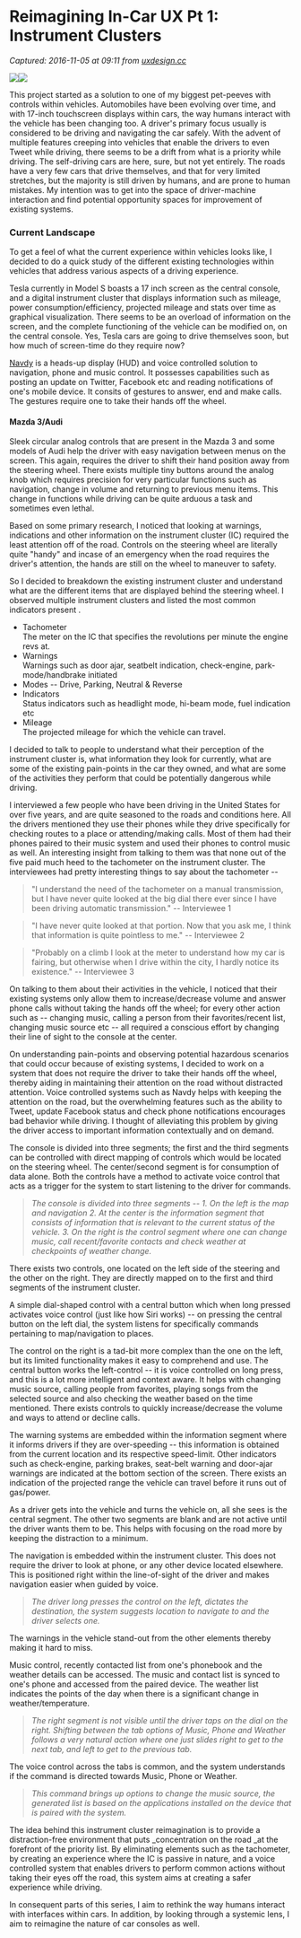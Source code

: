 # Reimagining In-Car UX Pt 1: Instrument Clusters

_Captured: 2016-11-05 at 09:11 from [uxdesign.cc](https://uxdesign.cc/re-imagining-instrument-clusters-in-cars-be0bb4afd5b6?source=userActivityShare-c79006fee040-1478333453)_

![](https://cdn-images-1.medium.com/freeze/max/30/1*fpv07jWNuR6uBbAI77ZhSw.png?q=20)![](https://cdn-images-1.medium.com/max/2000/1*fpv07jWNuR6uBbAI77ZhSw.png)

This project started as a solution to one of my biggest pet-peeves with controls within vehicles. Automobiles have been evolving over time, and with 17-inch touchscreen displays within cars, the way humans interact with the vehicle has been changing too. A driver's primary focus usually is considered to be driving and navigating the car safely. With the advent of multiple features creeping into vehicles that enable the drivers to even Tweet while driving, there seems to be a drift from what is a priority while driving. The self-driving cars are here, sure, but not yet entirely. The roads have a very few cars that drive themselves, and that for very limited stretches, but the majority is still driven by humans, and are prone to human mistakes. My intention was to get into the space of driver-machine interaction and find potential opportunity spaces for improvement of existing systems.

### Current Landscape

To get a feel of what the current experience within vehicles looks like, I decided to do a quick study of the different existing technologies within vehicles that address various aspects of a driving experience.

Tesla currently in Model S boasts a 17 inch screen as the central console, and a digital instrument cluster that displays information such as mileage, power consumption/efficiency, projected mileage and stats over time as graphical visualization. There seems to be an overload of information on the screen, and the complete functioning of the vehicle can be modified on, on the central console. Yes, Tesla cars are going to drive themselves soon, but how much of screen-time do they require now?

[Navdy](https://www.navdy.com) is a heads-up display (HUD) and voice controlled solution to navigation, phone and music control. It possesses capabilities such as posting an update on Twitter, Facebook etc and reading notifications of one's mobile device. It consits of gestures to answer, end and make calls. The gestures require one to take their hands off the wheel.

#### Mazda 3/Audi

Sleek circular analog controls that are present in the Mazda 3 and some models of Audi help the driver with easy navigation between menus on the screen. This again, requires the driver to shift their hand position away from the steering wheel. There exists multiple tiny buttons around the analog knob which requires precision for very particular functions such as navigation, change in volume and returning to previous menu items. This change in functions while driving can be quite arduous a task and sometimes even lethal.

Based on some primary research, I noticed that looking at warnings, indications and other information on the instrument cluster (IC) required the least attention off of the road. Controls on the steering wheel are literally quite "handy" and incase of an emergency when the road requires the driver's attention, the hands are still on the wheel to maneuver to safety.

So I decided to breakdown the existing instrument cluster and understand what are the different items that are displayed behind the steering wheel. I observed multiple instrument clusters and listed the most common indicators present .

  * Tachometer  
The meter on the IC that specifies the revolutions per minute the engine revs at.
  * Warnings  
Warnings such as door ajar, seatbelt indication, check-engine, park-mode/handbrake initiated
  * Modes -- Drive, Parking, Neutral & Reverse
  * Indicators  
Status indicators such as headlight mode, hi-beam mode, fuel indication etc
  * Mileage  
The projected mileage for which the vehicle can travel.

I decided to talk to people to understand what their perception of the instrument cluster is, what information they look for currently, what are some of the existing pain-points in the car they owned, and what are some of the activities they perform that could be potentially dangerous while driving.

I interviewed a few people who have been driving in the United States for over five years, and are quite seasoned to the roads and conditions here. All the drivers mentioned they use their phones while they drive specifically for checking routes to a place or attending/making calls. Most of them had their phones paired to their music system and used their phones to control music as well. An interesting insight from talking to them was that none out of the five paid much heed to the tachometer on the instrument cluster. The interviewees had pretty interesting things to say about the tachometer --

> "I understand the need of the tachometer on a manual transmission, but I have never quite looked at the big dial there ever since I have been driving automatic transmission." -- Interviewee 1

> "I have never quite looked at that portion. Now that you ask me, I think that information is quite pointless to me." -- Interviewee 2

> "Probably on a climb I look at the meter to understand how my car is fairing, but otherwise when I drive within the city, I hardly notice its existence." -- Interviewee 3

On talking to them about their activities in the vehicle, I noticed that their existing systems only allow them to increase/decrease volume and answer phone calls without taking the hands off the wheel; for every other action such as -- changing music, calling a person from their favorites/recent list, changing music source etc -- all required a conscious effort by changing their line of sight to the console at the center.

On understanding pain-points and observing potential hazardous scenarios that could occur because of existing systems, I decided to work on a system that does not require the driver to take their hands off the wheel, thereby aiding in maintaining their attention on the road without distracted attention. Voice controlled systems such as Navdy helps with keeping the attention on the road, but the overwhelming features such as the ability to Tweet, update Facebook status and check phone notifications encourages bad behavior while driving. I thought of alleviating this problem by giving the driver access to important information contextually and on demand.

The console is divided into three segments; the first and the third segments can be controlled with direct mapping of controls which would be located on the steering wheel. The center/second segment is for consumption of data alone. Both the controls have a method to activate voice control that acts as a trigger for the system to start listening to the driver for commands.

> _The console is divided into three segments -- 1\. On the left is the map and navigation 2. At the center is the information segment that consists of information that is relevant to the current status of the vehicle. 3. On the right is the control segment where one can change music, call recent/favorite contacts and check weather at checkpoints of weather change._

There exists two controls, one located on the left side of the steering and the other on the right. They are directly mapped on to the first and third segments of the instrument cluster.

A simple dial-shaped control with a central button which when long pressed activates voice control (just like how Siri works) -- on pressing the central button on the left dial, the system listens for specifically commands pertaining to map/navigation to places.

The control on the right is a tad-bit more complex than the one on the left, but its limited functionality makes it easy to comprehend and use. The central button works the left-control -- it is voice controlled on long press, and this is a lot more intelligent and context aware. It helps with changing music source, calling people from favorites, playing songs from the selected source and also checking the weather based on the time mentioned. There exists controls to quickly increase/decrease the volume and ways to attend or decline calls.

The warning systems are embedded within the information segment where it informs drivers if they are over-speeding -- this information is obtained from the current location and its respective speed-limit. Other indicators such as check-engine, parking brakes, seat-belt warning and door-ajar warnings are indicated at the bottom section of the screen. There exists an indication of the projected range the vehicle can travel before it runs out of gas/power.

As a driver gets into the vehicle and turns the vehicle on, all she sees is the central segment. The other two segments are blank and are not active until the driver wants them to be. This helps with focusing on the road more by keeping the distraction to a minimum.

The navigation is embedded within the instrument cluster. This does not require the driver to look at phone, or any other device located elsewhere. This is positioned right within the line-of-sight of the driver and makes navigation easier when guided by voice.

> _The driver long presses the control on the left, dictates the destination, the system suggests location to navigate to and the driver selects one._

The warnings in the vehicle stand-out from the other elements thereby making it hard to miss.

Music control, recently contacted list from one's phonebook and the weather details can be accessed. The music and contact list is synced to one's phone and accessed from the paired device. The weather list indicates the points of the day when there is a significant change in weather/temperature.

> _The right segment is not visible until the driver taps on the dial on the right. Shifting between the tab options of Music, Phone and Weather follows a very natural action where one just slides right to get to the next tab, and left to get to the previous tab._

The voice control across the tabs is common, and the system understands if the command is directed towards Music, Phone or Weather.

> _This command brings up options to change the music source, the generated list is based on the applications installed on the device that is paired with the system._

The idea behind this instrument cluster reimagination is to provide a distraction-free environment that puts _concentration on the road _at the forefront of the priority list. By eliminating elements such as the tachometer, by creating an experience where the IC is passive in nature, and a voice controlled system that enables drivers to perform common actions without taking their eyes off the road, this system aims at creating a safer experience while driving.

In consequent parts of this series, I aim to rethink the way humans interact with interfaces within cars. In addition, by looking through a systemic lens, I aim to reimagine the nature of car consoles as well.

